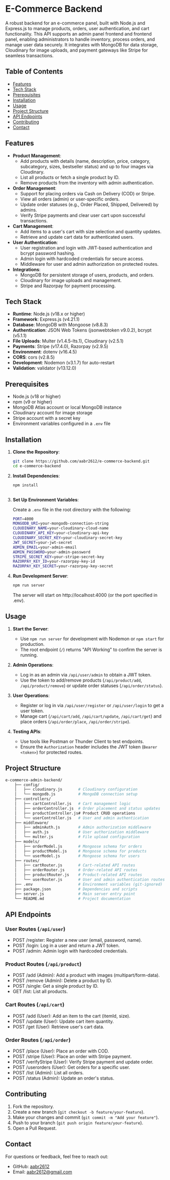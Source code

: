 # E-Commerce Backend

A robust backend for an e-commerce panel, built with Node.js and Express.js to manage products, orders, user authentication, and cart functionality. This API supports an admin panel frontend and frontend panel, enabling administrators to handle inventory, process orders, and manage user data securely. It integrates with MongoDB for data storage, Cloudinary for image uploads, and payment gateways like Stripe for seamless transactions.

## Table of Contents
- [Features](#features)
- [Tech Stack](#tech-stack)
- [Prerequisites](#prerequisites)
- [Installation](#installation)
- [Usage](#usage)
- [Project Structure](#project-structure)
- [API Endpoints](#api-endpoints)
- [Contributing](#contributing)
- [Contact](#contact)

## Features

- **Product Management**:
  - Add products with details (name, description, price, category, subcategory, sizes, bestseller status) and up to four images via Cloudinary.
  - List all products or fetch a single product by ID.
  - Remove products from the inventory with admin authentication.
- **Order Management**:
  - Support for placing orders via Cash on Delivery (COD) or Stripe.
  - View all orders (admin) or user-specific orders.
  - Update order statuses (e.g., Order Placed, Shipped, Delivered) by admins.
  - Verify Stripe payments and clear user cart upon successful transactions.
- **Cart Management**:
  - Add items to a user's cart with size selection and quantity updates.
  - Retrieve and update cart data for authenticated users.
- **User Authentication**:
  - User registration and login with JWT-based authentication and bcrypt password hashing.
  - Admin login with hardcoded credentials for secure access.
  - Middleware for user and admin authorization on protected routes.
- **Integrations**:
  - MongoDB for persistent storage of users, products, and orders.
  - Cloudinary for image uploads and management.
  - Stripe and Razorpay for payment processing.

## Tech Stack

- **Runtime**: Node.js (v18.x or higher)
- **Framework**: Express.js (v4.21.1)
- **Database**: MongoDB with Mongoose (v8.8.3)
- **Authentication**: JSON Web Tokens (jsonwebtoken v9.0.2), bcrypt (v5.1.1)
- **File Uploads**: Multer (v1.4.5-lts.1), Cloudinary (v2.5.1)
- **Payments**: Stripe (v17.4.0), Razorpay (v2.9.5)
- **Environment**: dotenv (v16.4.5)
- **CORS**: cors (v2.8.5)
- **Development**: Nodemon (v3.1.7) for auto-restart
- **Validation**: validator (v13.12.0)

## Prerequisites

- Node.js (v18 or higher)
- npm (v9 or higher)
- MongoDB Atlas account or local MongoDB instance
- Cloudinary account for image storage
- Stripe account with a secret key
- Environment variables configured in a `.env` file

## Installation

1. **Clone the Repository**:
   ```bash
   git clone https://github.com/aabr2612/e-commerce-backend.git
   cd e-commerce-backend
   
2. **Install Dependencies**:
   ```bash
   npm install
      
3. **Set Up Environment Variables**:

   Create a `.env` file in the root directory with the following:
   ```bash
   PORT=4000
   MONGODB_URI=your-mongodb-connection-string
   CLOUDINARY_NAME=your-cloudinary-cloud-name
   CLOUDINARY_API_KEY=your-cloudinary-api-key
   CLOUDINARY_SECRET_KEY=your-cloudinary-secret-key
   JWT_SECRET=your-jwt-secret
   ADMIN_EMAIL=your-admin-email
   ADMIN_PASSWORD=your-admin-password
   STRIPE_SECRET_KEY=your-stripe-secret-key
   RAZORPAY_KEY_ID=your-razorpay-key-id
   RAZORPAY_KEY_SECRET=your-razorpay-key-secret

4. **Run Development Server**:
   ```bash
   npm run server
   ```
   The server will start on http://localhost:4000 (or the port specified in .env).
   
## Usage

1. **Start the Server**:
   - Use `npm run server` for development with Nodemon or `npm start` for production.
   - The root endpoint (`/`) returns "API Working" to confirm the server is running.

2. **Admin Operations**:
   - Log in as an admin via `/api/user/admin` to obtain a JWT token.
   - Use the token to add/remove products (`/api/product/add`, `/api/product/remove`) or update order statuses (`/api/order/status`).

3. **User Operations**:
   - Register or log in via `/api/user/register` or `/api/user/login` to get a user token.
   - Manage cart (`/api/cart/add`, `/api/cart/update`, `/api/cart/get`) and place orders (`/api/order/place`, `/api/order/stripe`).

4. **Testing APIs**:
   - Use tools like Postman or Thunder Client to test endpoints.
   - Ensure the `Authorization` header includes the JWT token (`Bearer <token>`) for protected routes.

## Project Structure
```bash
e-commerce-admin-backend/
    ├── config/
    │   ├── cloudinary.js       # Cloudinary configuration
    │   └── mongodb.js          # MongoDB connection setup
    ├── controllers/
    │   ├── cartController.js   # Cart management logic
    │   ├── orderController.js  # Order placement and status updates
    │   ├── productController.js# Product CRUD operations
    │   └── userController.js   # User and admin authentication
    ├── middleware/
    │   ├── adminAuth.js        # Admin authorization middleware
    │   ├── auth.js             # User authorization middleware
    │   └── multer.js           # File upload configuration
    ├── models/
    │   ├── orderModel.js       # Mongoose schema for orders
    │   ├── productModel.js     # Mongoose schema for products
    │   └── userModel.js        # Mongoose schema for users
    ├── routes/
    │   ├── cartRouter.js       # Cart-related API routes
    │   ├── orderRouter.js      # Order-related API routes
    │   ├── productRouter.js    # Product-related API routes
    │   └── userRouter.js       # User and admin authentication routes
    ├── .env                    # Environment variables (git-ignored)
    ├── package.json            # Dependencies and scripts
    ├── server.js               # Main server entry point
    └── README.md               # Project documentation
```
## API Endpoints

### User Routes (`/api/user`)
- POST /register: Register a new user (email, password, name).
- POST /login: Log in a user and return a JWT token.
- POST /admin: Admin login with hardcoded credentials.

### Product Routes (`/api/product`)
- POST /add (Admin): Add a product with images (multipart/form-data).
- POST /remove (Admin): Delete a product by ID.
- POST /single: Get a single product by ID.
- GET /list: List all products.

### Cart Routes (`/api/cart`)
- POST /add (User): Add an item to the cart (itemId, size).
- POST /update (User): Update cart item quantity.
- POST /get (User): Retrieve user's cart data.

### Order Routes (`/api/order`)
- POST /place (User): Place an order with COD.
- POST /stripe (User): Place an order with Stripe payment.
- POST /verifyStripe (User): Verify Stripe payment and update order.
- POST /userorders (User): Get orders for a specific user.
- POST /list (Admin): List all orders.
- POST /status (Admin): Update an order's status.

## Contributing
  1. Fork the repository.
  2. Create a new branch (`git checkout -b feature/your-feature`).
  3. Make your changes and commit (`git commit -m "Add your feature"`).
  4. Push to your branch (`git push origin feature/your-feature`).
  5. Open a Pull Request.

## Contact

For questions or feedback, feel free to reach out:
- GitHub: [aabr2612](https://github.com/aabr2612)
- Email: aabr2612@gmail.com
